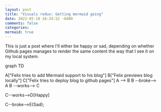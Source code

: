 ```yaml
---
layout: post
title: "Visuals redux: Getting mermaid going"
date: 2022-05-10 16:24:52 -0400
comments: false
categories:
mermaid: true
---
```

This is just a post where I'll either be happy or sad, depending on whether Github pages manages to
render the same content the way that I see it on my local system.

<div class="mermaid">
graph TD

A["Felix tries to add Mermaid support to his blog"]
B["Felix previews blog locally"]
C["Felix tries to deploy blog to github pages"]
A --> B
B --broke--> A
B --works--> C

C--works-->D[Happy]

C--broke-->E(Sad);
</div>
